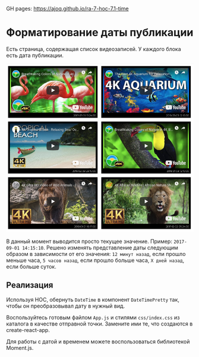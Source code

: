 GH pages: https://ajoq.github.io/ra-7-hoc-7.1-time

# Форматирование даты публикации

Есть страница, содержащая список видеозаписей.
У каждого блока есть дата публикации.

![Relative Time](./assets/time.png)

В данный момент выводится просто текущее значение. Пример: `2017-09-01 14:15:10`.
Решено изменять представление даты следующим образом в зависимости от его значения:
`12 минут назад`, если прошло меньше часа, `5 часов назад`, если прошло больше часа, `X дней назад`, если больше суток.

## Реализация

Используя HOC, обернуть `DateTime` в компонент `DateTimePretty` так, чтобы он преобразовывал дату в нужный вид.

Воспользуйтесь готовым файлом `App.js` и стилями `css/index.css` из каталога в качестве отправной точки. Замените ими те, что создаются в create-react-app.

Для работы с датой и временем можете воспользоваться библиотекой Moment.js.
